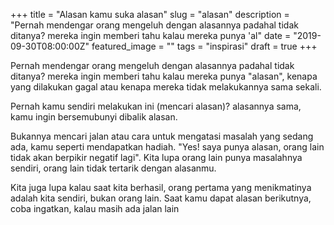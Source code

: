 +++
title = "Alasan kamu suka alasan"
slug = "alasan"
description = "Pernah mendengar orang mengeluh dengan alasannya padahal tidak ditanya? mereka ingin memberi tahu kalau mereka punya 'al"
date = "2019-09-30T08:00:00Z"
featured_image = ""
tags = "inspirasi"
draft = true
+++ 

Pernah mendengar orang mengeluh dengan alasannya padahal tidak ditanya? mereka ingin memberi tahu kalau mereka punya "alasan", kenapa yang dilakukan gagal atau kenapa mereka tidak melakukannya sama sekali.

Pernah kamu sendiri melakukan ini (mencari alasan)? alasannya sama, kamu ingin bersemubunyi dibalik alasan.

Bukannya mencari jalan atau cara untuk mengatasi masalah yang sedang ada, kamu seperti mendapatkan hadiah. "Yes! saya punya alasan, orang lain tidak akan berpikir negatif lagi". Kita lupa orang lain punya masalahnya sendiri, orang lain tidak tertarik dengan alasanmu.

Kita juga lupa kalau saat kita berhasil, orang pertama yang menikmatinya adalah kita sendiri, bukan orang lain. Saat kamu dapat alasan berikutnya, coba ingatkan, kalau masih ada jalan lain